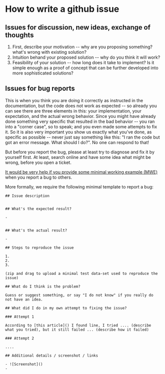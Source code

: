 # How to write a github issue

## Issues for discussion, new ideas, exchange of thoughts

1. First, describe your motivation -- why are you proposing something? what's wrong with existing solution?
2. Intuition behand your proposed solution -- why do you think it will work?
3. Feasibility of your solution -- how long does it take to implement? Is it simple enough as a proof of concept that can be further developed into more sophisticated solutions?

## Issues for bug reports

This is when you think you are doing it correctly as instructed in the documentation, but the code does not work as expected -- so already you can see there are three elements in this: your implementation, 
your expectation, and the actual wrong behavior. Since you might have already done something very specific that resulted in the bad behavior -- you ran into a "corner case", so to speak; and you even made some attempts to fix it.
So it is also very important you show us exactly what you've done, as specific as possible -- never just say something like this: "I ran the code but got an error message. What should I do?". No one can respond to that!

But before you report the bug, please at least try to diagnose and fix it by yourself first. At least, search online and have some idea what might be wrong, before you open a ticket.

[It would be very help if you provide some minimal working example (MWE)](https://testlio.com/blog/the-ideal-bug-report/) when you report a bug to others.

More formally, we require the following minimal template to report a bug:

```
## Issue description


## What's the expected result?

-


## What's the actual result?

-

## Steps to reproduce the issue

1.  
2. 
3. 

(zip and drag to upload a minimal test data-set used to reproduce the issue)

## What do I think is the problem?

Guess or suggest something, or say "I do not know" if you really do not have an idea.

## What did I do in my own attempt to fixing the issue?

### Attempt 1

According to [this article]() I found line, I tried .... (describe what you tried), but it still failed ... (describe how it failed)

### Attempt 2

....

## Additional details / screenshot / links

- ![Screenshot]()
-
```
